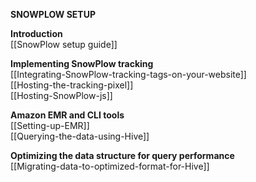 **SNOWPLOW SETUP**

**Introduction**  
[[SnowPlow setup guide]]  

**Implementing SnowPlow tracking**  
[[Integrating-SnowPlow-tracking-tags-on-your-website]]  
[[Hosting-the-tracking-pixel]]  
[[Hosting-SnowPlow-js]]  

**Amazon EMR and CLI tools**  
[[Setting-up-EMR]]  
[[Querying-the-data-using-Hive]]  

**Optimizing the data structure for query performance**  
[[Migrating-data-to-optimized-format-for-Hive]]  